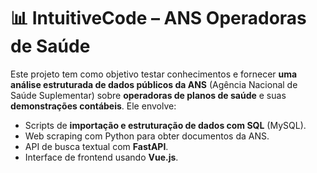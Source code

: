 # 📊 IntuitiveCode – ANS Operadoras de Saúde

Este projeto tem como objetivo testar conhecimentos e fornecer **uma análise estruturada de dados públicos da ANS** (Agência Nacional de Saúde Suplementar) sobre **operadoras de planos de saúde** e suas **demonstrações contábeis**. Ele envolve:

- Scripts de **importação e estruturação de dados com SQL** (MySQL).
- Web scraping com Python para obter documentos da ANS.
- API de busca textual com **FastAPI**.
- Interface de frontend usando **Vue.js**.